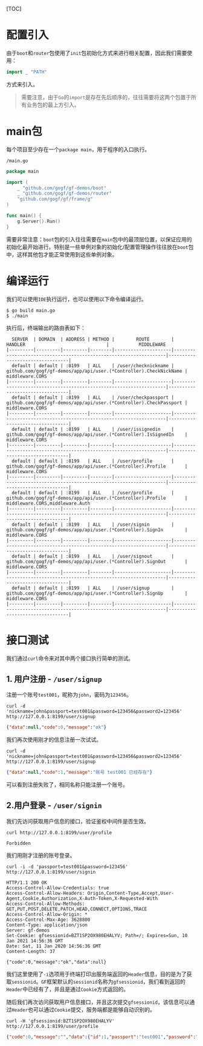 [TOC]

# 配置引入

由于`boot`和`router`包使用了`init`包初始化方式来进行相关配置，因此我们需要使用：
```go
import _ "PATH"
```
方式来引入。

> 需要注意，由于`Go`的`import`是存在先后顺序的，往往需要将这两个包置于所有业务包的最上方引入。

# main包

每个项目至少存在一个`package main`，用于程序的入口执行。

`/main.go`
```go
package main

import (
	_ "github.com/gogf/gf-demos/boot"
	_ "github.com/gogf/gf-demos/router"
	"github.com/gogf/gf/frame/g"
)

func main() {
	g.Server().Run()
}
```

需要非常注意：`boot`包的引入往往需要在`main`包中的最顶层位置，以保证应用的初始化最开始进行。特别是一些单例对象的初始化/配置管理操作往往放在`boot`包中，这样其他包才能正常使用到这些单例对象。

# 编译运行
我们可以使用`IDE`执行运行，也可以使用以下命令编译运行。
```shell
$ go build main.go
$ ./main
```
执行后，终端输出的路由表如下：
```
  SERVER  | DOMAIN  | ADDRESS | METHOD |        ROUTE        |                              HANDLER                              |           MIDDLEWARE             
|---------|---------|---------|--------|---------------------|-------------------------------------------------------------------|---------------------------------|
  default | default | :8199   | ALL    | /user/checknickname | github.com/gogf/gf-demos/app/api/user.(*Controller).CheckNickName | middleware.CORS                  
|---------|---------|---------|--------|---------------------|-------------------------------------------------------------------|---------------------------------|
  default | default | :8199   | ALL    | /user/checkpassport | github.com/gogf/gf-demos/app/api/user.(*Controller).CheckPassport | middleware.CORS                  
|---------|---------|---------|--------|---------------------|-------------------------------------------------------------------|---------------------------------|
  default | default | :8199   | ALL    | /user/issignedin    | github.com/gogf/gf-demos/app/api/user.(*Controller).IsSignedIn    | middleware.CORS                  
|---------|---------|---------|--------|---------------------|-------------------------------------------------------------------|---------------------------------|
  default | default | :8199   | ALL    | /user/profile       | github.com/gogf/gf-demos/app/api/user.(*Controller).Profile       | middleware.CORS                  
|---------|---------|---------|--------|---------------------|-------------------------------------------------------------------|---------------------------------|
  default | default | :8199   | ALL    | /user/profile       | github.com/gogf/gf-demos/app/api/user.(*Controller).Profile       | middleware.CORS,middleware.Auth  
|---------|---------|---------|--------|---------------------|-------------------------------------------------------------------|---------------------------------|
  default | default | :8199   | ALL    | /user/signin        | github.com/gogf/gf-demos/app/api/user.(*Controller).SignIn        | middleware.CORS                  
|---------|---------|---------|--------|---------------------|-------------------------------------------------------------------|---------------------------------|
  default | default | :8199   | ALL    | /user/signout       | github.com/gogf/gf-demos/app/api/user.(*Controller).SignOut       | middleware.CORS                  
|---------|---------|---------|--------|---------------------|-------------------------------------------------------------------|---------------------------------|
  default | default | :8199   | ALL    | /user/signup        | github.com/gogf/gf-demos/app/api/user.(*Controller).SignUp        | middleware.CORS                  
|---------|---------|---------|--------|---------------------|-------------------------------------------------------------------|---------------------------------|
```

# 接口测试

我们通过`curl`命令来对其中两个接口执行简单的测试。

## 1. 用户注册 - `/user/signup`
注册一个账号`test001`，昵称为`john`，密码为`123456`。
```shell
curl -d 'nickname=john&passport=test001&password=123456&password2=123456' http://127.0.0.1:8199/user/signup
```
```json
{"data":null,"code":0,"message":"ok"}
```
我们再次使用刚才的信息注册一次试试。
```shell
curl -d 'nickname=john&passport=test001&password=123456&password2=123456' http://127.0.0.1:8199/user/signup
```
```json
{"data":null,"code":1,"message":"账号 test001 已经存在"}
```
可以看到注册失败了，相同名称只能注册一个账号。

## 2.用户登录 - `/user/signin`
我们先访问获取用户信息的接口，验证鉴权中间件是否生效。
```shell
curl http://127.0.0.1:8199/user/profile
```
```
Forbidden
```
我们用刚才注册的账号登录。
```shell
curl -i -d 'passport=test001&password=123456' http://127.0.0.1:8199/user/signin
```
```
HTTP/1.1 200 OK
Access-Control-Allow-Credentials: true
Access-Control-Allow-Headers: Origin,Content-Type,Accept,User-Agent,Cookie,Authorization,X-Auth-Token,X-Requested-With
Access-Control-Allow-Methods: GET,PUT,POST,DELETE,PATCH,HEAD,CONNECT,OPTIONS,TRACE
Access-Control-Allow-Origin: *
Access-Control-Max-Age: 3628800
Content-Type: application/json
Server: gf-demos
Set-Cookie: gfsessionid=BZT1SP2OX980EHALYV; Path=/; Expires=Sun, 10 Jan 2021 14:56:36 GMT
Date: Sat, 11 Jan 2020 14:56:36 GMT
Content-Length: 37

{"code":0,"message":"ok","data":null}
```
我们这里使用了`-i`选项用于终端打印出服务端返回的`Header`信息，目的是为了获取`sessionid`。`GF`框架默认的`sessionid`名称为`gfsessionid`，我们看到返回的`Header`中已经有了，并且是通过`Cookie`方式返回的。

随后我们再次访问获取用户信息接口，并且这次提交`gfsessionid`，该信息可以通过`Header`也可以通过`Cookie`提交，服务端都是能够自动识别的。

```shell
curl -H 'gfsessionid:BZT1SP2OX980EHALYV' http://127.0.0.1:8199/user/profile
```

```json
{"code":0,"message":"","data":{"id":1,"passport":"test001","password":"123456","nickname":"john","create_time":"2020-01-10 23:51:41"}}
```


